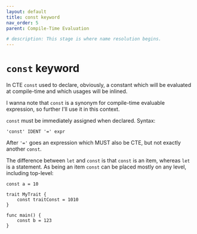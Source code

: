 ```yaml
---
layout: default
title: const keyword
nav_order: 5
parent: Compile-Time Evaluation

# description: This stage is where name resolution begins.
---
```


# `const` keyword

In CTE `const` used to declare, obviously, a constant which will be evaluated at compile-time and which usages will be
inlined.

I wanna note that `const` is a synonym for compile-time evaluable expression, so further I'll use it in this context.

`const` must be immediately assigned when declared. Syntax:

```antlr4
'const' IDENT '=' expr
```

After `'='` goes an expression which MUST also be CTE, but not exactly another `const`.

The difference between `let` and `const` is that `const` is an item, whereas `let` is a statement. As being an item
`const` can be placed mostly on any level, including top-level:

```antlr4
const a = 10

trait MyTrait {
    const traitConst = 1010
}

func main() {
    const b = 123
}
```



